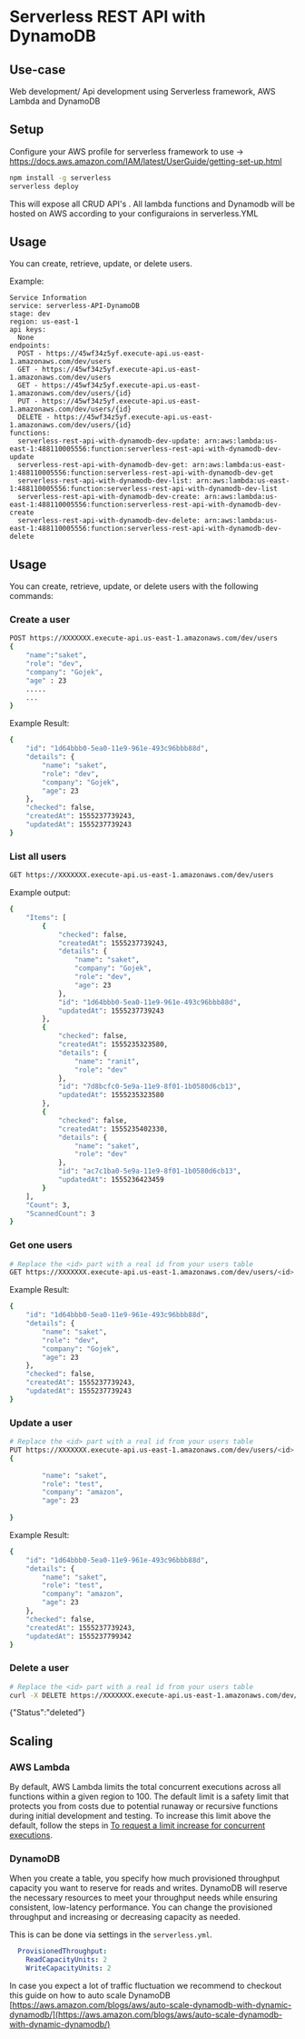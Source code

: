 <!--
Title: Serverless RestFull api made with serverless framework and AWS Lambda which exposes endpoints for all CRUD operations to DynamoDB
layout: Doc
framework: v1
platform: AWS
language: nodeJS
authorLink: 'https://github.com/ranit-geek'
authorName: 'Ranit Dey'
-->
# Serverless REST API with DynamoDB 

## Use-case

Web development/ Api development using Serverless framework, AWS Lambda and DynamoDB

## Setup
Configure your AWS profile for serverless framework to use -> https://docs.aws.amazon.com/IAM/latest/UserGuide/getting-set-up.html

```bash
npm install -g serverless
serverless deploy
```
This will expose all CRUD API's . All lambda functions and Dynamodb will be hosted on AWS according to your configuraions in serverless.YML

## Usage

You can create, retrieve, update, or delete users.

Example:
```
Service Information
service: serverless-API-DynamoDB
stage: dev
region: us-east-1
api keys:
  None
endpoints:
  POST - https://45wf34z5yf.execute-api.us-east-1.amazonaws.com/dev/users
  GET - https://45wf34z5yf.execute-api.us-east-1.amazonaws.com/dev/users
  GET - https://45wf34z5yf.execute-api.us-east-1.amazonaws.com/dev/users/{id}
  PUT - https://45wf34z5yf.execute-api.us-east-1.amazonaws.com/dev/users/{id}
  DELETE - https://45wf34z5yf.execute-api.us-east-1.amazonaws.com/dev/users/{id}
functions:
  serverless-rest-api-with-dynamodb-dev-update: arn:aws:lambda:us-east-1:488110005556:function:serverless-rest-api-with-dynamodb-dev-update
  serverless-rest-api-with-dynamodb-dev-get: arn:aws:lambda:us-east-1:488110005556:function:serverless-rest-api-with-dynamodb-dev-get
  serverless-rest-api-with-dynamodb-dev-list: arn:aws:lambda:us-east-1:488110005556:function:serverless-rest-api-with-dynamodb-dev-list
  serverless-rest-api-with-dynamodb-dev-create: arn:aws:lambda:us-east-1:488110005556:function:serverless-rest-api-with-dynamodb-dev-create
  serverless-rest-api-with-dynamodb-dev-delete: arn:aws:lambda:us-east-1:488110005556:function:serverless-rest-api-with-dynamodb-dev-delete
```

## Usage

You can create, retrieve, update, or delete users with the following commands:

### Create a user

```bash
POST https://XXXXXXX.execute-api.us-east-1.amazonaws.com/dev/users 
{
	"name":"saket",
	"role": "dev",
	"company": "Gojek",
	"age" : 23
    .....
    ...
}
```

Example Result:
```bash
{
    "id": "1d64bbb0-5ea0-11e9-961e-493c96bbb88d",
    "details": {
        "name": "saket",
        "role": "dev",
        "company": "Gojek",
        "age": 23
    },
    "checked": false,
    "createdAt": 1555237739243,
    "updatedAt": 1555237739243
}
```

### List all users

```bash
GET https://XXXXXXX.execute-api.us-east-1.amazonaws.com/dev/users
```

Example output:
```bash
{
    "Items": [
        {
            "checked": false,
            "createdAt": 1555237739243,
            "details": {
                "name": "saket",
                "company": "Gojek",
                "role": "dev",
                "age": 23
            },
            "id": "1d64bbb0-5ea0-11e9-961e-493c96bbb88d",
            "updatedAt": 1555237739243
        },
        {
            "checked": false,
            "createdAt": 1555235323580,
            "details": {
                "name": "ranit",
                "role": "dev"
            },
            "id": "7d8bcfc0-5e9a-11e9-8f01-1b0580d6cb13",
            "updatedAt": 1555235323580
        },
        {
            "checked": false,
            "createdAt": 1555235402330,
            "details": {
                "name": "saket",
                "role": "dev"
            },
            "id": "ac7c1ba0-5e9a-11e9-8f01-1b0580d6cb13",
            "updatedAt": 1555236423459
        }
    ],
    "Count": 3,
    "ScannedCount": 3
}
```

### Get one users

```bash
# Replace the <id> part with a real id from your users table
GET https://XXXXXXX.execute-api.us-east-1.amazonaws.com/dev/users/<id>
```

Example Result:
```bash
{
    "id": "1d64bbb0-5ea0-11e9-961e-493c96bbb88d",
    "details": {
        "name": "saket",
        "role": "dev",
        "company": "Gojek",
        "age": 23
    },
    "checked": false,
    "createdAt": 1555237739243,
    "updatedAt": 1555237739243
}
```

### Update a user

```bash
# Replace the <id> part with a real id from your users table
PUT https://XXXXXXX.execute-api.us-east-1.amazonaws.com/dev/users/<id> 
{
   
        "name": "saket",
        "role": "test",
        "company": "amazon",
        "age": 23
   
}
```

Example Result:
```bash
{
    "id": "1d64bbb0-5ea0-11e9-961e-493c96bbb88d",
    "details": {
        "name": "saket",
        "role": "test",
        "company": "amazon",
        "age": 23
    },
    "checked": false,
    "createdAt": 1555237739243,
    "updatedAt": 1555237799342
}
```

### Delete a user

```bash
# Replace the <id> part with a real id from your users table
curl -X DELETE https://XXXXXXX.execute-api.us-east-1.amazonaws.com/dev/users/<id>
```

{"Status":"deleted"}

## Scaling

### AWS Lambda

By default, AWS Lambda limits the total concurrent executions across all functions within a given region to 100. The default limit is a safety limit that protects you from costs due to potential runaway or recursive functions during initial development and testing. To increase this limit above the default, follow the steps in [To request a limit increase for concurrent executions](http://docs.aws.amazon.com/lambda/latest/dg/concurrent-executions.html#increase-concurrent-executions-limit).

### DynamoDB

When you create a table, you specify how much provisioned throughput capacity you want to reserve for reads and writes. DynamoDB will reserve the necessary resources to meet your throughput needs while ensuring consistent, low-latency performance. You can change the provisioned throughput and increasing or decreasing capacity as needed.

This is can be done via settings in the `serverless.yml`.

```yaml
  ProvisionedThroughput:
    ReadCapacityUnits: 2
    WriteCapacityUnits: 2
```

In case you expect a lot of traffic fluctuation we recommend to checkout this guide on how to auto scale DynamoDB [https://aws.amazon.com/blogs/aws/auto-scale-dynamodb-with-dynamic-dynamodb/](https://aws.amazon.com/blogs/aws/auto-scale-dynamodb-with-dynamic-dynamodb/)

